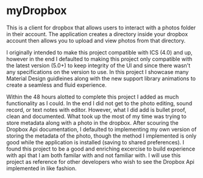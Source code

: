 # myDropbox
This is a client for dropbox that allows users to interact with a photos folder in their account. The application creates a directory inside your dropbox account then allows you to upload and view photos from that directory.

I originally intended to make this project compatible with ICS (4.0) and up, however in the end I defaulted to making this project only compatible with the latest version (5.0+) to keep integrity of the UI and since there wasn't any specifications on the version to use. In this project I showcase many Material Design guidleines along with the new support library animations to create a seamless and fluid experience. 

Within the 48 hours alotted to complete this project I added as much functionality as I could. In the end I did not get to the photo editing, sound record, or text notes with editor. However, what I did add is bullet proof, clean and documented. What took up the most of my time was trying to store metadata along with a photo in the dropbox. After scouring the Dropbox Api documentation, I defaulted to implementing my own version of storing the metadata of the photo, though the method I implemented is only good while the application is installed (saving to shared preferences). I found this project to be a good and enriching excercise to build experience with api that I am both familar with and not familiar with. I will use this project as reference for other developers who wish to see the Dropbox Api implemented in like fashion.
